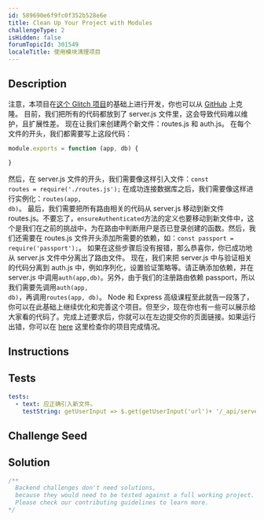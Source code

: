 ```yaml
---
id: 589690e6f9fc0f352b528e6e
title: Clean Up Your Project with Modules
challengeType: 2
isHidden: false
forumTopicId: 301549
localeTitle: 使用模块清理项目
---
```


## Description
<section id='description'>
注意，本项目在<a href='https://glitch.com/#!/import/github/freeCodeCamp/boilerplate-advancednode/'>这个 Glitch 项目</a>的基础上进行开发，你也可以从 <a href='https://github.com/freeCodeCamp/boilerplate-advancednode/'>GitHub</a> 上克隆。
目前，我们把所有的代码都放到了 server.js 文件里，这会导致代码难以维护，且扩展性差。
现在让我们来创建两个新文件：routes.js 和 auth.js。
在每个文件的开头，我们都需要写上这段代码：

```js
module.exports = function (app, db) {

}
```

然后，在 server.js 文件的开头，我们需要像这样引入文件：<code>const routes = require('./routes.js');</code>
在成功连接数据库之后，我们需要像这样进行实例化：<code>routes(app, db)</code>。
最后，我们需要把所有路由相关的代码从 server.js 移动到新文件 routes.js。不要忘了，<code>ensureAuthenticated</code>方法的定义也要移动到新文件中，这个是我们在之前的挑战中，为在路由中判断用户是否已登录创建的函数。然后，我们还需要在 routes.js 文件开头添加所需要的依赖，如：<code>const passport = require('passport');</code>。
如果在这些步骤后没有报错，那么恭喜你，你已成功地从 server.js 文件中分离出了路由文件。
现在，我们来把 server.js 中与验证相关的代码分离到 auth.js 中，例如序列化，设置验证策略等。请正确添加依赖，并在 server.js 中调用<code>auth(app,db)</code>。另外，由于我们的注册路由依赖 passport，所以我们需要先调用<code>auth(app, db)</code>，再调用<code>routes(app, db)</code>。
Node 和 Express 高级课程至此就告一段落了，你可以在此基础上继续优化和完善这个项目。但至少，现在你也有一些可以展示给大家看的代码了。完成上述要求后，你就可以在左边提交你的页面链接。如果运行出错，你可以在 <a href='https://glitch.com/#!/project/delicious-herring'>here</a> 这里检查你的项目完成情况。
</section>

## Instructions
<section id='instructions'>

</section>

## Tests
<section id='tests'>

```yml
tests:
  - text: 应正确引入新文件。
    testString: getUserInput => $.get(getUserInput('url')+ '/_api/server.js') .then(data => { assert.match(data, /require\s*\(('|")\.\/routes(\.js)?\1\)/gi, 'You should have required your new files'); assert.match(data, /mongo.connect[^]*routes/gi, 'Your new modules should be called after your connection to the database'); }, xhr => { throw new Error(xhr.statusText); })

```

</section>

## Challenge Seed
<section id='challengeSeed'>

</section>

## Solution
<section id='solution'>

```js
/**
  Backend challenges don't need solutions, 
  because they would need to be tested against a full working project. 
  Please check our contributing guidelines to learn more.
*/
```

</section>
